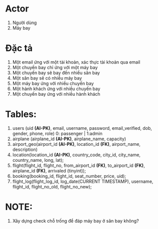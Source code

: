 # Actor  
1. Người dùng
2. Máy bay

# Đặc tả  
1. Một email ứng với một tài khoản, xác thực tài khoản qua email  
2. Một chuyến bay chỉ ứng với một máy bay
3. Một chuyến bay sẽ bay đến nhiều sân bay
4. Một sân bay sẽ có nhiều máy bay
5. Một máy bay ứng với nhiều chuyến bay
6. Một hành khách ứng với nhiều chuyến bay
7. Một chuyến bay ứng với nhiều hành khách

# Tables:  
1. users (uid **(AI-PK)**, email, username, password, email_verified, dob, gender, phone, role) 0: passenger | 1:admin
2. airplane (airplane_id **(AI-PK)**, airplane_name, capacity)
3. airport_geo(airport_id **(AI-PK)**, location_id **(FK)**, airport_name, description)
4. location(location_id **(AI-PK)**, country_code, city_id, city_name, country_name, long, lat);
5. flight(flight_id, flight_no, from_airport_id **(FK)**, to_airport_id **(FK)**, airplane_id **(FK)**, arrivaled (tinyint));
6. booking(booking_id, flight_id, seat_number, price, uid);
7. flight_log(flight_log_id, log_date(CURRENT TIMESTAMP), username, flight_id, flight_no_old, flight_no_new);

# NOTE:
1. Xây dựng check chỗ trống để đáp máy bay ở sân bay không?

